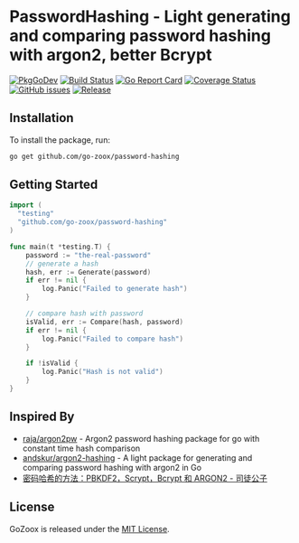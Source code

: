 # PasswordHashing - Light generating and comparing password hashing with argon2, better Bcrypt

[![PkgGoDev](https://pkg.go.dev/badge/github.com/go-zoox/password-hashing)](https://pkg.go.dev/github.com/go-zoox/password-hashing)
[![Build Status](https://github.com/go-zoox/password-hashing/actions/workflows/ci.yml/badge.svg?branch=master)](https://github.com/go-zoox/password-hashing/actions/workflows/ci.yml)
[![Go Report Card](https://goreportcard.com/badge/github.com/go-zoox/password-hashing)](https://goreportcard.com/report/github.com/go-zoox/password-hashing)
[![Coverage Status](https://coveralls.io/repos/github/go-zoox/password-hashing/badge.svg?branch=master)](https://coveralls.io/github/go-zoox/password-hashing?branch=master)
[![GitHub issues](https://img.shields.io/github/issues/go-zoox/password-hashing.svg)](https://github.com/go-zoox/password-hashing/issues)
[![Release](https://img.shields.io/github/tag/go-zoox/password-hashing.svg?label=Release)](https://github.com/go-zoox/password-hashing/tags)

## Installation
To install the package, run:
```bash
go get github.com/go-zoox/password-hashing
```

## Getting Started

```go
import (
  "testing"
  "github.com/go-zoox/password-hashing"
)

func main(t *testing.T) {
	password := "the-real-password"
	// generate a hash
	hash, err := Generate(password)
	if err != nil {
		log.Panic("Failed to generate hash")
	}

	// compare hash with password
	isValid, err := Compare(hash, password)
	if err != nil {
		log.Panic("Failed to compare hash")
	}

	if !isValid {
		log.Panic("Hash is not valid")
	}
}
```

## Inspired By
* [raja/argon2pw](https://github.com/raja/argon2pw) - Argon2 password hashing package for go with constant time hash comparison
* [andskur/argon2-hashing](https://github.com/andskur/argon2-hashing) - A light package for generating and comparing password hashing with argon2 in Go
* [密码哈希的方法：PBKDF2，Scrypt，Bcrypt 和 ARGON2 - 司徒公子](https://zhuanlan.zhihu.com/p/113971205)

## License
GoZoox is released under the [MIT License](./LICENSE).
